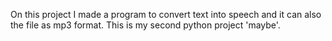 On this project I made a program to convert text into speech and it can also the file as mp3 format. This is my second python project 'maybe'.
